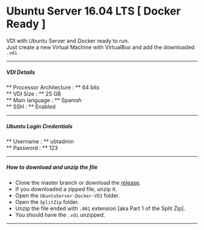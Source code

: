 # Ubuntu Server 16.04 LTS [ **Docker Ready** ]

VDI with Ubuntu Server and Docker ready to run.  
Just create a new Virtual Machine with VirtualBox and add the downloaded `.vdi`

----

##### VDI Details

** Processor Architecture  : ** 64 bits    
** VDI Size : **  25 GB  
** Main language : **  Spanish  
** SSH : ** Enabled

----

##### Ubuntu Login Credentials

** Username : ** ubtadmin    
** Password : ** 123  

----

##### How to download and unzip the file

+ Clone the master branch or download the [release](https://github.com/amgxv/UbuntuServer-Docker-VDI/archive/v1.zip).  
+ If you downloaded a zipped file, unzip it.  
+ Open the `UbuntuServer-Docker-VDI` folder.  
+ Open the `SplitZip` folder.  
+ Unzip the file ended with `.001` extension [aka Part 1 of the Split Zip].  
+ You should have the `.vdi` unzipped.

----

